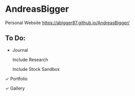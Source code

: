 # AndreasBigger
Personal Website
https://abigger87.github.io/AndreasBigger/

## To Do:


  * Journal

    Include Research

    Include Stock Sandbox

✓ Portfolio

✓ Gallery

